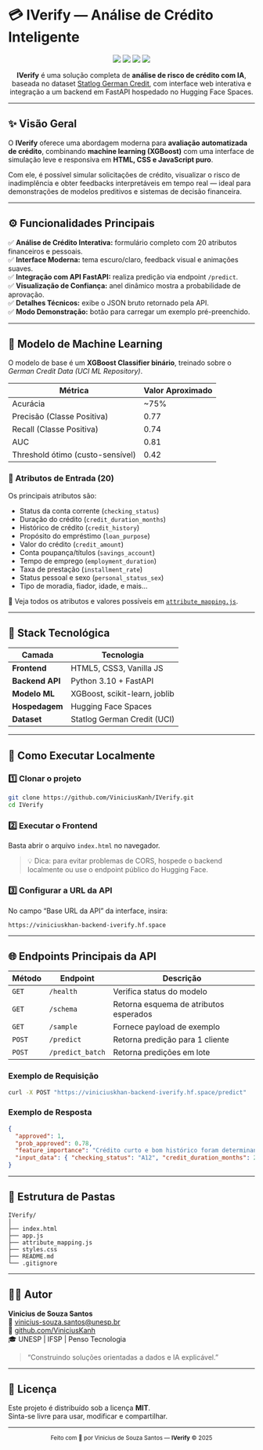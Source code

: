 # 💳 IVerify — Análise de Crédito Inteligente

<p align="center">
  <img src="https://img.shields.io/badge/Frontend-HTML%2FCSS%2FJS-green?style=for-the-badge" />
  <img src="https://img.shields.io/badge/Backend-FastAPI-blue?style=for-the-badge" />
  <img src="https://img.shields.io/badge/Model-XGBoost-orange?style=for-the-badge" />
  <img src="https://img.shields.io/badge/Status-Online-success?style=for-the-badge" />
</p>

<p align="center">
  <b>IVerify</b> é uma solução completa de <b>análise de risco de crédito com IA</b>, 
  baseada no dataset <a href="https://archive.ics.uci.edu/dataset/144/statlog+german+credit+data" target="_blank">Statlog German Credit</a>, 
  com interface web interativa e integração a um backend em FastAPI hospedado no Hugging Face Spaces.
</p>

---

## ✨ Visão Geral

O **IVerify** oferece uma abordagem moderna para **avaliação automatizada de crédito**, combinando **machine learning (XGBoost)** com uma interface de simulação leve e responsiva em **HTML, CSS e JavaScript puro**.

Com ele, é possível simular solicitações de crédito, visualizar o risco de inadimplência e obter feedbacks interpretáveis em tempo real — ideal para demonstrações de modelos preditivos e sistemas de decisão financeira.
 
---

## ⚙️ Funcionalidades Principais

✅ **Análise de Crédito Interativa:** formulário completo com 20 atributos financeiros e pessoais.  
✅ **Interface Moderna:** tema escuro/claro, feedback visual e animações suaves.  
✅ **Integração com API FastAPI:** realiza predição via endpoint `/predict`.  
✅ **Visualização de Confiança:** anel dinâmico mostra a probabilidade de aprovação.  
✅ **Detalhes Técnicos:** exibe o JSON bruto retornado pela API.  
✅ **Modo Demonstração:** botão para carregar um exemplo pré-preenchido.  

---

## 🧮 Modelo de Machine Learning

O modelo de base é um **XGBoost Classifier binário**, treinado sobre o *German Credit Data (UCI ML Repository)*.

| Métrica                | Valor Aproximado |
|-------------------------|------------------|
| Acurácia               | ~75% |
| Precisão (Classe Positiva) | 0.77 |
| Recall (Classe Positiva) | 0.74 |
| AUC                    | 0.81 |
| Threshold ótimo (custo-sensível) | 0.42 |

### 🧩 Atributos de Entrada (20)

Os principais atributos são:
- Status da conta corrente (`checking_status`)  
- Duração do crédito (`credit_duration_months`)  
- Histórico de crédito (`credit_history`)  
- Propósito do empréstimo (`loan_purpose`)  
- Valor do crédito (`credit_amount`)  
- Conta poupança/títulos (`savings_account`)  
- Tempo de emprego (`employment_duration`)  
- Taxa de prestação (`installment_rate`)  
- Status pessoal e sexo (`personal_status_sex`)  
- Tipo de moradia, fiador, idade, e mais…

📘 Veja todos os atributos e valores possíveis em [`attribute_mapping.js`](./attribute_mapping.js).

---

## 🧰 Stack Tecnológica

| Camada | Tecnologia |
|--------|-------------|
| **Frontend** | HTML5, CSS3, Vanilla JS |
| **Backend API** | Python 3.10 + FastAPI |
| **Modelo ML** | XGBoost, scikit-learn, joblib |
| **Hospedagem** | Hugging Face Spaces |
| **Dataset** | Statlog German Credit (UCI) |

---

## 🚀 Como Executar Localmente

### 1️⃣ Clonar o projeto
```bash
git clone https://github.com/ViniciusKanh/IVerify.git
cd IVerify
```

### 2️⃣ Executar o Frontend
Basta abrir o arquivo `index.html` no navegador.

> 💡 Dica: para evitar problemas de CORS, hospede o backend localmente ou use o endpoint público do Hugging Face.

### 3️⃣ Configurar a URL da API
No campo “Base URL da API” da interface, insira:
```
https://viniciuskhan-backend-iverify.hf.space
```

---

## 🌐 Endpoints Principais da API

| Método | Endpoint | Descrição |
|--------|-----------|-----------|
| `GET` | `/health` | Verifica status do modelo |
| `GET` | `/schema` | Retorna esquema de atributos esperados |
| `GET` | `/sample` | Fornece payload de exemplo |
| `POST` | `/predict` | Retorna predição para 1 cliente |
| `POST` | `/predict_batch` | Retorna predições em lote |

### Exemplo de Requisição
```bash
curl -X POST "https://viniciuskhan-backend-iverify.hf.space/predict"      -H "Content-Type: application/json"      -d @example_payload.json
```

### Exemplo de Resposta
```json
{
  "approved": 1,
  "prob_approved": 0.78,
  "feature_importance": "Crédito curto e bom histórico foram determinantes.",
  "input_data": { "checking_status": "A12", "credit_duration_months": 24, ... }
}
```

---

## 🧾 Estrutura de Pastas

```
IVerify/
│
├── index.html
├── app.js
├── attribute_mapping.js
├── styles.css
├── README.md
└── .gitignore
```

---

## 👨‍💻 Autor

**Vinicius de Souza Santos**  
📧 [vinicius-souza.santos@unesp.br](mailto:vinicius-souza.santos@unesp.br)  
🔗 [github.com/ViniciusKanh](https://github.com/ViniciusKanh)  
🎓 UNESP | IFSP | Penso Tecnologia  

> “Construindo soluções orientadas a dados e IA explicável.”

---

## 🪪 Licença

Este projeto é distribuído sob a licença **MIT**.  
Sinta-se livre para usar, modificar e compartilhar.

---

<p align="center">
  <sub>Feito com 💚 por Vinicius de Souza Santos — <b>IVerify</b> © 2025</sub>
</p>
